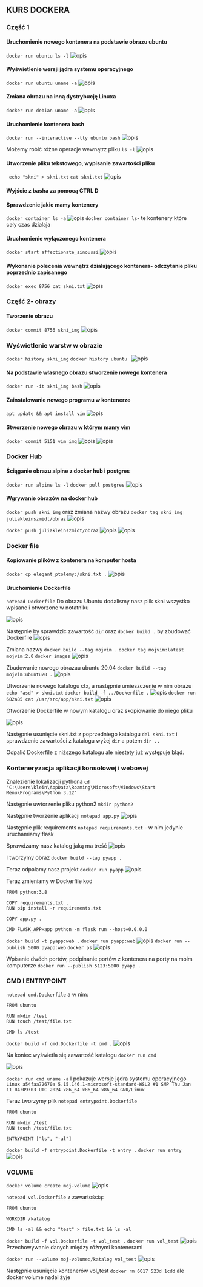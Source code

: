 ## KURS DOCKERA

### Część 1
#### Uruchomienie nowego kontenera na podstawie obrazu ubuntu
`docker run ubuntu ls -l`
![opis](images/utworzenieKon.png)

#### Wyświetlenie wersji jądra systemu operacyjnego
`docker run ubuntu uname -a`
![opis](images/uname.png)

#### Zmiana obrazu na inną dystrybucję Linuxa 
`docker run debian uname -a`
![opis](images/debian.png)

#### Uruchomienie kontenera bash 
`docker run --interactive --tty ubuntu bash`
![opis](images/bash.png)

Możemy robić różne operacje wewnątrz pliku
`ls -l`
![opis](images/ls-l.png)

#### Utworzenie pliku tekstowego, wypisanie zawartości pliku
` echo "skni" > skni.txt`
`cat skni.txt`
![opis](images/pliktxt.png)

#### Wyjście z basha za pomocą CTRL D

#### Sprawdzenie jakie mamy kontenery
`docker container ls -a`
![opis](images/kontenery.png)
`docker container ls`- te kontenery które cały czas działaja
#### Uruchomienie wyłączonego kontenera
`docker start affectionate_sinoussi`
![opis](images/uruchomienie.png)

#### Wykonanie polecenia wewnątrz działającego kontenera- odczytanie pliku poprzednio zapisanego
`docker exec 8756 cat skni.txt`
![opis](images/875.png)

### Część 2- obrazy
#### Tworzenie obrazu
`docker commit 8756 skni_img`
![opis](images/obraz.png)

### Wyświetlenie warstw w obrazie
`docker history skni_img`
`docker history ubuntu `
![opis](images/warstwy.png)

#### Na podstawie własnego obrazu stworzenie nowego kontenera
`docker run -it skni_img bash`
![opis](images/kontObr.png)

#### Zainstalowanie nowego programu w kontenerze
`apt update && apt install vim`
![opis](images/program.png)

#### Stworzenie nowego obrazu w którym mamy vim
`docker commit 5151 vim_img`
![opis](images/vim.png)
![opis](images/vimHistory.png)

### Docker Hub
#### Ściąganie obrazu alpine z docker hub i postgres
`docker run alpine ls -l`
`docker pull postgres`
![opis](images/alpinePostgres.png)

#### Wgrywanie obrazów na docker hub
`docker push skni_img`
oraz zmiana nazwy obrazu `docker tag skni_img juliakleinszmidt/obraz`
![opis](images/zmianaNazwa.png)

`docker push juliakleinszmidt/obraz`
![opis](images/wgranie.png)
![opis](images/dockerHub.png)

### Docker file
#### Kopiowanie plików z kontenera na komputer hosta
`docker cp elegant_ptolemy:/skni.txt .`
![opis](images/kopiowanie.png)

#### Uruchomienie Dockerfile
`notepad Dockerfile`
Do obrazu Ubuntu dodalismy nasz plik skni wszystko wpisane i otworzone w notatniku

![opis](images/notatnik.png)

Następnie by sprawdzic zawartość 
`dir`
oraz `docker build .` by zbudować Dockerfile
![opis](images/dockerbuild.png)

Zmiana nazwy
`docker build --tag mojvim .`
`docker tag mojvim:latest mojvim:2.0`
`docker images`
![opis](images/mojvim.png)

Zbudowanie nowego obrazau ubuntu 20.04
`docker build --tag mojvim:ubuntu20 .`
![opis](images/ubuntu20.04.png)

Utworzenie nowego katalogu ctx, a następnie umieszczenie w nim obrazu 
`echo "asd" > skni.txt`
`docker build -f ../Dockerfile .`
![opis](images/ctx.png)
`docker run 682a85 cat /usr/src/app/skni.txt`
![opis](images/nowy.png)


Otworzenie Dockerfile w nowym katalogu oraz skopiowanie do niego pliku

![opis](images/kontekst.png)

Następnie usunięcie skni.txt z poprzedniego katalogu
`del skni.txt`
i sprawdzenie zawartości z katalogu wyżej
`dir` a potem `dir ..`

Odpalić Dockerfile z niższego katalogu ale niestety już występuje błąd. 

### Konteneryzacja aplikacji konsolowej i webowej  
Znalezienie lokalizacji pythona
`cd "C:\Users\klein\AppData\Roaming\Microsoft\Windows\Start Menu\Programs\Python 3.12"`

Następnie uwtorzenie pliku python2
`mkdir python2`

Następnie tworzenie aplikacji
`notepad app.py`
![opis](images/app.py.png)

Następnie plik requirements
`notepad requirements.txt` - w nim jedynie uruchamiamy flask

Sprawdzamy nasz katalog jaką ma treść
![opis](images/python2.png)

I tworzymy obraz 
`docker build --tag pyapp .`

Teraz odpalamy nasz projekt 
`docker run pyapp`
![opis](images/aplikacja.png)

Teraz zmieniamy w Dockerfile kod 
```
FROM python:3.8

COPY requirements.txt .
RUN pip install -r requirements.txt

COPY app.py .

CMD FLASK_APP=app python -m flask run --host=0.0.0.0

```

`docker build -t pyapp:web .`
`docker run pyapp:web`
![opis](images/web.png)
`docker run --publish 5000 pyapp:web`
`docker ps`
![opis](images/dockerps.png)

Wpisanie dwóch portów, podpinanie portów z kontenera na porty na moim komputerze
`docker run --publish 5123:5000 pyapp .`

### CMD I ENTRYPOINT
`notepad cmd.Dockerfile` a w nim: 
```
FROM ubuntu

RUN mkdir /test
RUN touch /test/file.txt

CMD ls /test 
```
`docker build -f cmd.Dockerfile -t cmd .`
![opis](images/cmd.png)

Na koniec wyświetla się zawartość katalogu
`docker run cmd`

![opis](images/runcmd.png)

`docker run cmd uname -a`
I pokazuje wersje jądra systemu operacyjnego
`Linux a54faa72670a 5.15.146.1-microsoft-standard-WSL2 #1 SMP Thu Jan 11 04:09:03 UTC 2024 x86_64 x86_64 x86_64 GNU/Linux`

Teraz tworzymy plik `notepad entrypoint.Dockerfile`
```
FROM ubuntu

RUN mkdir /test
RUN touch /test/file.txt

ENTRYPOINT ["ls", "-al"]

```
`docker build -f entrypoint.Dockerfile -t entry .`
`docker run entry`
![opis](images/entrypoint.png)


### VOLUME
`docker volume create moj-volume`
![opis](images/volume.png)

`notepad vol.Dockerfile` z zawartością: 

```
FROM ubuntu 

WORKDIR /katalog

CMD ls -al && echo "test" > file.txt && ls -al
```

`docker build -f vol.Dockerfile -t vol_test .`
`docker run vol_test`
![opis](images/vol_test.png)
Przechowywanie danych między różnymi kontenerami

`docker run --volume moj-volume:/katalog vol_test`
![opis](images/--volume.png)

Następnie usunięcie kontenerów vol_test
`docker rm 6017 523d 1cdd`
ale docker volume nadal żyje 
